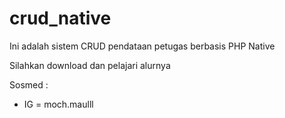 # crud_native

Ini adalah sistem CRUD pendataan petugas berbasis PHP Native

Silahkan download dan pelajari alurnya

Sosmed :
- IG = moch.maulll
